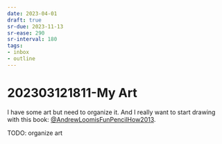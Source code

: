 ```yaml
---
date: 2023-04-01
draft: true
sr-due: 2023-11-13
sr-ease: 290
sr-interval: 180
tags:
- inbox
- outline
---
```


# 202303121811-My Art

I have some art but need to organize it. And I really want to start drawing with
this book: [@AndrewLoomisFunPencilHow2013](./%40AndrewLoomisFunPencilHow2013.md).

TODO: organize art